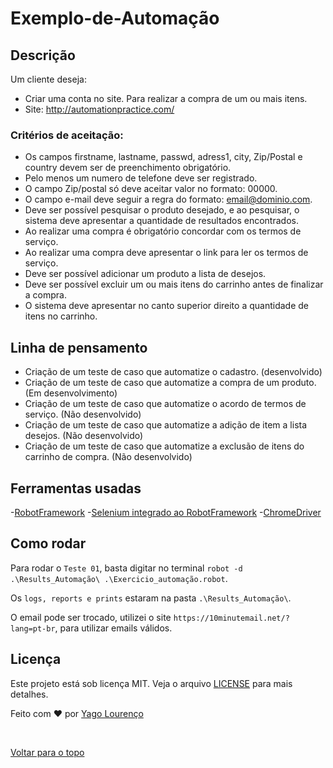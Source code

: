 # Exemplo-de-Automação

## Descrição
Um cliente deseja:
- Criar uma conta no site. Para realizar a compra de um ou mais itens.
- Site: http://automationpractice.com/

### Critérios de aceitação:

- Os campos firstname, lastname, passwd, adress1, city, Zip/Postal e country devem ser de preenchimento obrigatório.
- Pelo menos um numero de telefone deve ser registrado.
- O campo Zip/postal só deve aceitar valor no formato: 00000.
- O campo e-mail deve seguir a regra do formato: email@dominio.com.
- Deve ser possível pesquisar o produto desejado, e ao pesquisar, o sistema deve apresentar a quantidade de resultados encontrados.
- Ao realizar uma compra é obrigatório concordar com os termos de serviço.
- Ao realizar uma compra deve apresentar o link para ler os termos de serviço.
- Deve ser possível adicionar um produto a lista de desejos.
- Deve ser possível excluir um ou mais itens do carrinho antes de finalizar a compra.
- O sistema deve apresentar no canto superior direito a quantidade de itens no carrinho.

## Linha de pensamento

- Criação de um teste de caso que automatize o cadastro. (desenvolvido)
- Criação de um teste de caso que automatize a compra de um produto. (Em desenvolvimento)
- Criação de um teste de caso que automatize o acordo de termos de serviço. (Não desenvolvido)
- Criação de um teste de caso que automatize a adição de item a lista desejos. (Não desenvolvido)
- Criação de um teste de caso que automatize a exclusão de itens do carrinho de compra. (Não desenvolvido)

## Ferramentas usadas

-[RobotFramework](https://robotframework.org/)
-[Selenium integrado ao RobotFramework](https://robotframework.org/SeleniumLibrary/SeleniumLibrary.html#library-documentation-top)
-[ChromeDriver](https://chromedriver.chromium.org/downloads)

## Como rodar

Para rodar o `Teste 01`, basta digitar no terminal `robot -d .\Results_Automação\ .\Exercicio_automação.robot`.

Os `logs, reports e prints` estaram na pasta `.\Results_Automação\`.

O email pode ser trocado, utilizei o site `https://10minutemail.net/?lang=pt-br`, para utilizar emails válidos.

## Licença

Este projeto está sob licença MIT. Veja o arquivo [LICENSE](LICENSE) para mais detalhes.


Feito com :heart: por <a href="https://github.com/Yagoasl" target="_blank">Yago Lourenço</a>

&#xa0;

<a href="#top">Voltar para o topo</a>
